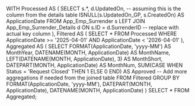 WITH Processed AS (
    SELECT 
        s.*,
        d.UpdatedOn, -- assuming this is the column from the details table
        ISNULL(s.UpdatedOn_GP, s.CreatedOn) AS ApplicationDate
    FROM App_Emp_Surrender s
    LEFT JOIN App_Emp_Surrender_Details d
        ON s.ID = d.SurrenderID  -- replace with actual key column
),
Filtered AS (
    SELECT *
    FROM Processed
    WHERE ApplicationDate >= '2025-04-01' AND ApplicationDate < '2026-04-01'
),
Aggregated AS (
    SELECT
        FORMAT(ApplicationDate, 'yyyy-MM') AS MonthYear,
        DATENAME(MONTH, ApplicationDate) AS MonthName,
        LEFT(DATENAME(MONTH, ApplicationDate), 3) AS MonthShort,
        DATEPART(MONTH, ApplicationDate) AS MonthNum,
        SUM(CASE WHEN Status = 'Request Closed' THEN 1 ELSE 0 END) AS Approved
        -- Add more aggregations if needed from the joined table
    FROM Filtered
    GROUP BY FORMAT(ApplicationDate, 'yyyy-MM'), DATEPART(MONTH, ApplicationDate), DATENAME(MONTH, ApplicationDate)
)
SELECT * FROM Aggregated;
